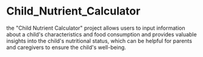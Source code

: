 # Child_Nutrient_Calculator
the "Child Nutrient Calculator" project allows users to input information about a child's characteristics and food consumption and provides valuable insights into the child's nutritional status, which can be helpful for parents and caregivers to ensure the child's well-being.
